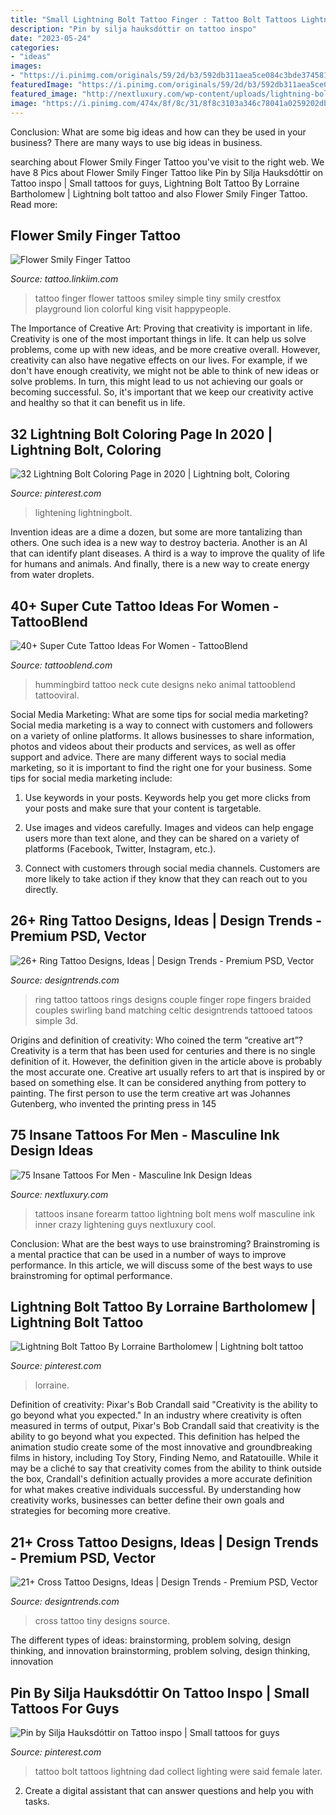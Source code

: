 ```yaml
---
title: "Small Lightning Bolt Tattoo Finger : Tattoo Bolt Tattoos Lightning Dad Collect Lighting Were Said Female Later"
description: "Pin by silja hauksdóttir on tattoo inspo"
date: "2023-05-24"
categories:
- "ideas"
images:
- "https://i.pinimg.com/originals/59/2d/b3/592db311aea5ce084c3bde3745811db1.jpg"
featuredImage: "https://i.pinimg.com/originals/59/2d/b3/592db311aea5ce084c3bde3745811db1.jpg"
featured_image: "http://nextluxury.com/wp-content/uploads/lightning-bolt-insane-wolf-mens-inner-forearm-tattoo.jpg"
image: "https://i.pinimg.com/474x/8f/8c/31/8f8c3103a346c78041a0259202dbfb2c--lightning-bolt-tattoo-lorraine.jpg"
---
```



Conclusion: What are some big ideas and how can they be used in your business?
There are many ways to use big ideas in business.

	

		
searching about Flower Smily Finger Tattoo you've visit to the right web. We have 8 Pics about Flower Smily Finger Tattoo like Pin by Silja Hauksdóttir on Tattoo inspo | Small tattoos for guys, Lightning Bolt Tattoo By Lorraine Bartholomew | Lightning bolt tattoo and also Flower Smily Finger Tattoo. Read more:
		
    
## Flower Smily Finger Tattoo

<img loading=lazy src="https://crestfox.com/wp-content/uploads/2018/04/flower-smiley-finger-tattoo.png" onerror="this.onerror=null;this.src='https://tse3.mm.bing.net/th?id=OIP.ftzlUcA6nL5G4GDWd1ch2QAAAA&amp;pid=15.1';" alt="Flower Smily Finger Tattoo">

_Source: tattoo.linkiim.com_

>tattoo finger flower tattoos smiley simple tiny smily crestfox playground lion colorful king visit happypeople. 

	

The Importance of Creative Art: Proving that creativity is important in life.
Creativity is one of the most important things in life. It can help us solve problems, come up with new ideas, and be more creative overall. However, creativity can also have negative effects on our lives. For example, if we don't have enough creativity, we might not be able to think of new ideas or solve problems. In turn, this might lead to us not achieving our goals or becoming successful. So, it's important that we keep our creativity active and healthy so that it can benefit us in life.

    
## 32 Lightning Bolt Coloring Page In 2020 | Lightning Bolt, Coloring

<img loading=lazy src="https://i.pinimg.com/originals/59/2d/b3/592db311aea5ce084c3bde3745811db1.jpg" onerror="this.onerror=null;this.src='https://tse2.mm.bing.net/th?id=OIP.NQZs024EnStL6-hJBt2W1wHaL9&amp;pid=15.1';" alt="32 Lightning Bolt Coloring Page in 2020 | Lightning bolt, Coloring">

_Source: pinterest.com_

>lightening lightningbolt. 

	

Invention ideas are a dime a dozen, but some are more tantalizing than others. One such idea is a new way to destroy bacteria. Another is an AI that can identify plant diseases. A third is a way to improve the quality of life for humans and animals. And finally, there is a new way to create energy from water droplets.

    
## 40+ Super Cute Tattoo Ideas For Women - TattooBlend

<img loading=lazy src="https://tattooblend.com/wp-content/uploads/2016/04/cute-hummingbird-tattoo.jpg" onerror="this.onerror=null;this.src='https://tse2.mm.bing.net/th?id=OIP.Wb9aKDIogDIusS-eW_d-twHaHA&amp;pid=15.1';" alt="40+ Super Cute Tattoo Ideas For Women - TattooBlend">

_Source: tattooblend.com_

>hummingbird tattoo neck cute designs neko animal tattooblend tattooviral. 

	

Social Media Marketing: What are some tips for social media marketing?
Social media marketing is a way to connect with customers and followers on a variety of online platforms. It allows businesses to share information, photos and videos about their products and services, as well as offer support and advice. There are many different ways to social media marketing, so it is important to find the right one for your business. Some tips for social media marketing include:
1. Use keywords in your posts. Keywords help you get more clicks from your posts and make sure that your content is targetable.

2. Use images and videos carefully. Images and videos can help engage users more than text alone, and they can be shared on a variety of platforms (Facebook, Twitter, Instagram, etc.).

3. Connect with customers through social media channels. Customers are more likely to take action if they know that they can reach out to you directly.

    
## 26+ Ring Tattoo Designs, Ideas | Design Trends - Premium PSD, Vector

<img loading=lazy src="https://images.designtrends.com/wp-content/uploads/2016/04/01105657/Couple-Swirling-Ring-Tattoo.jpg" onerror="this.onerror=null;this.src='https://tse3.mm.bing.net/th?id=OIP.g7nLpyzADuwLM-1NLiKi3gHaHa&amp;pid=15.1';" alt="26+ Ring Tattoo Designs, Ideas | Design Trends - Premium PSD, Vector">

_Source: designtrends.com_

>ring tattoo tattoos rings designs couple finger rope fingers braided couples swirling band matching celtic designtrends tattooed tatoos simple 3d. 

	

Origins and definition of creativity: Who coined the term “creative art”?
Creativity is a term that has been used for centuries and there is no single definition of it. However, the definition given in the article above is probably the most accurate one. Creative art usually refers to art that is inspired by or based on something else. It can be considered anything from pottery to painting. The first person to use the term creative art was Johannes Gutenberg, who invented the printing press in 145
    
## 75 Insane Tattoos For Men - Masculine Ink Design Ideas

<img loading=lazy src="http://nextluxury.com/wp-content/uploads/lightning-bolt-insane-wolf-mens-inner-forearm-tattoo.jpg" onerror="this.onerror=null;this.src='https://tse3.mm.bing.net/th?id=OIP.IF0uBpiO4s8z1fbL_AwOMgHaHa&amp;pid=15.1';" alt="75 Insane Tattoos For Men - Masculine Ink Design Ideas">

_Source: nextluxury.com_

>tattoos insane forearm tattoo lightning bolt mens wolf masculine ink inner crazy lightening guys nextluxury cool. 

	

Conclusion: What are the best ways to use brainstroming?
Brainstroming is a mental practice that can be used in a number of ways to improve performance. In this article, we will discuss some of the best ways to use brainstroming for optimal performance.

    
## Lightning Bolt Tattoo By Lorraine Bartholomew | Lightning Bolt Tattoo

<img loading=lazy src="https://i.pinimg.com/474x/8f/8c/31/8f8c3103a346c78041a0259202dbfb2c--lightning-bolt-tattoo-lorraine.jpg" onerror="this.onerror=null;this.src='https://tse1.mm.bing.net/th?id=OIP.U06TlQQ1y_Gxero2vyzBdgAAAA&amp;pid=15.1';" alt="Lightning Bolt Tattoo By Lorraine Bartholomew | Lightning bolt tattoo">

_Source: pinterest.com_

>lorraine. 

	

Definition of creativity: Pixar's Bob Crandall said "Creativity is the ability to go beyond what you expected."
In an industry where creativity is often measured in terms of output, Pixar's Bob Crandall said that creativity is the ability to go beyond what you expected. This definition has helped the animation studio create some of the most innovative and groundbreaking films in history, including Toy Story, Finding Nemo, and Ratatouille.
While it may be a cliché to say that creativity comes from the ability to think outside the box, Crandall's definition actually provides a more accurate definition for what makes creative individuals successful. By understanding how creativity works, businesses can better define their own goals and strategies for becoming more creative.

    
## 21+ Cross Tattoo Designs, Ideas | Design Trends - Premium PSD, Vector

<img loading=lazy src="https://images.designtrends.com/wp-content/uploads/2016/09/21162346/Tiny-Cross-Tattoo-Design.jpg" onerror="this.onerror=null;this.src='https://tse2.mm.bing.net/th?id=OIP.WJ3A8TQW-tWhQl3S6G5--QHaHa&amp;pid=15.1';" alt="21+ Cross Tattoo Designs, Ideas | Design Trends - Premium PSD, Vector">

_Source: designtrends.com_

>cross tattoo tiny designs source. 

	

The different types of ideas: brainstorming, problem solving, design thinking, and innovation
brainstorming, problem solving, design thinking, innovation

    
## Pin By Silja Hauksdóttir On Tattoo Inspo | Small Tattoos For Guys

<img loading=lazy src="https://i.pinimg.com/736x/4b/28/ae/4b28ae7b998909841914392975f1f7d7--lightning-bolt-tattoo-get-a-tattoo.jpg" onerror="this.onerror=null;this.src='https://tse4.mm.bing.net/th?id=OIP.n_8wNAmky4hoVQMlf3ez-AHaIp&amp;pid=15.1';" alt="Pin by Silja Hauksdóttir on Tattoo inspo | Small tattoos for guys">

_Source: pinterest.com_

>tattoo bolt tattoos lightning dad collect lighting were said female later. 

	

2. Create a digital assistant that can answer questions and help you with tasks.

